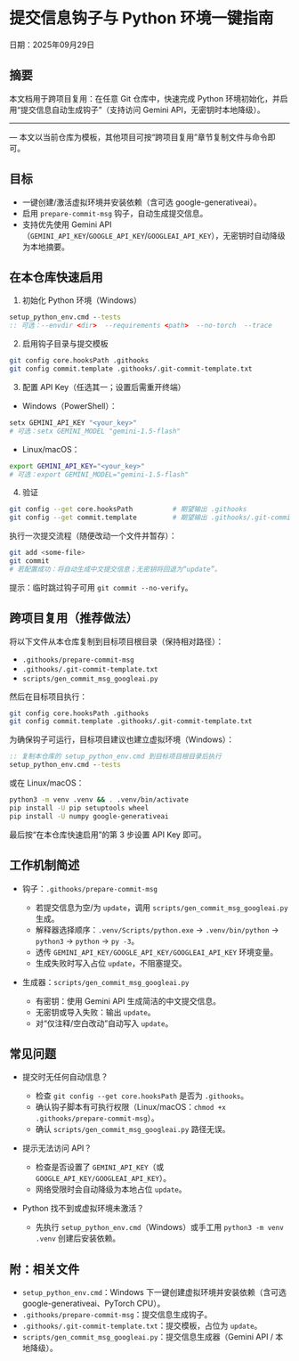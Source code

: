# 提交信息钩子与 Python 环境一键指南
日期：2025年09月29日
## 摘要
本文档用于跨项目复用：在任意 Git 仓库中，快速完成 Python 环境初始化，并启用“提交信息自动生成钩子”（支持访问 Gemini API，无密钥时本地降级）。

---

— 本文以当前仓库为模板，其他项目可按“跨项目复用”章节复制文件与命令即可。

## 目标

- 一键创建/激活虚拟环境并安装依赖（含可选 google-generativeai）。
- 启用 `prepare-commit-msg` 钩子，自动生成提交信息。
- 支持优先使用 Gemini API（`GEMINI_API_KEY`/`GOOGLE_API_KEY`/`GOOGLEAI_API_KEY`），无密钥时自动降级为本地摘要。

## 在本仓库快速启用

1) 初始化 Python 环境（Windows）

```bat
setup_python_env.cmd --tests
:: 可选：--envdir <dir>  --requirements <path>  --no-torch  --trace
```

2) 启用钩子目录与提交模板

```bash
git config core.hooksPath .githooks
git config commit.template .githooks/.git-commit-template.txt
```

3) 配置 API Key（任选其一；设置后需重开终端）

- Windows（PowerShell）：

```powershell
setx GEMINI_API_KEY "<your_key>"
# 可选：setx GEMINI_MODEL "gemini-1.5-flash"
```

- Linux/macOS：

```bash
export GEMINI_API_KEY="<your_key>"
# 可选：export GEMINI_MODEL="gemini-1.5-flash"
```

4) 验证

```bash
git config --get core.hooksPath          # 期望输出 .githooks
git config --get commit.template         # 期望输出 .githooks/.git-commit-template.txt
```

执行一次提交流程（随便改动一个文件并暂存）：

```bash
git add <some-file>
git commit
# 若配置成功：将自动生成中文提交信息；无密钥将回退为“update”。
```

提示：临时跳过钩子可用 `git commit --no-verify`。

## 跨项目复用（推荐做法）

将以下文件从本仓库复制到目标项目根目录（保持相对路径）：

- `.githooks/prepare-commit-msg`
- `.githooks/.git-commit-template.txt`
- `scripts/gen_commit_msg_googleai.py`

然后在目标项目执行：

```bash
git config core.hooksPath .githooks
git config commit.template .githooks/.git-commit-template.txt
```

为确保钩子可运行，目标项目建议也建立虚拟环境（Windows）：

```bat
:: 复制本仓库的 setup_python_env.cmd 到目标项目根目录后执行
setup_python_env.cmd --tests
```

或在 Linux/macOS：

```bash
python3 -m venv .venv && . .venv/bin/activate
pip install -U pip setuptools wheel
pip install -U numpy google-generativeai
```

最后按“在本仓库快速启用”的第 3 步设置 API Key 即可。

## 工作机制简述

- 钩子：`.githooks/prepare-commit-msg`
  - 若提交信息为空/为 `update`，调用 `scripts/gen_commit_msg_googleai.py` 生成。
  - 解释器选择顺序：`.venv/Scripts/python.exe` → `.venv/bin/python` → `python3` → `python` → `py -3`。
  - 透传 `GEMINI_API_KEY/GOOGLE_API_KEY/GOOGLEAI_API_KEY` 环境变量。
  - 生成失败时写入占位 `update`，不阻塞提交。

- 生成器：`scripts/gen_commit_msg_googleai.py`
  - 有密钥：使用 Gemini API 生成简洁的中文提交信息。
  - 无密钥或导入失败：输出 `update`。
  - 对“仅注释/空白改动”自动写入 `update`。

## 常见问题

- 提交时无任何自动信息？
  - 检查 `git config --get core.hooksPath` 是否为 `.githooks`。
  - 确认钩子脚本有可执行权限（Linux/macOS：`chmod +x .githooks/prepare-commit-msg`）。
  - 确认 `scripts/gen_commit_msg_googleai.py` 路径无误。

- 提示无法访问 API？
  - 检查是否设置了 `GEMINI_API_KEY`（或 `GOOGLE_API_KEY/GOOGLEAI_API_KEY`）。
  - 网络受限时会自动降级为本地占位 `update`。

- Python 找不到或虚拟环境未激活？
  - 先执行 `setup_python_env.cmd`（Windows）或手工用 `python3 -m venv .venv` 创建后安装依赖。

## 附：相关文件

- `setup_python_env.cmd`：Windows 下一键创建虚拟环境并安装依赖（含可选 google-generativeai、PyTorch CPU）。
- `.githooks/prepare-commit-msg`：提交信息生成钩子。
- `.githooks/.git-commit-template.txt`：提交模板，占位为 `update`。
- `scripts/gen_commit_msg_googleai.py`：提交信息生成器（Gemini API / 本地降级）。

